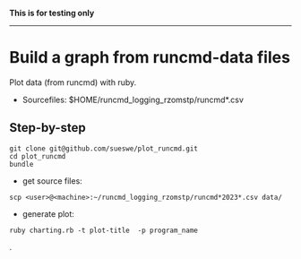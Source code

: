 
**This is for testing only**

---

# Build a graph from runcmd-data files

Plot data (from runcmd) with ruby.

* Sourcefiles: $HOME/runcmd_logging_rzomstp/runcmd*.csv


## Step-by-step

~~~
git clone git@github.com/sueswe/plot_runcmd.git
cd plot_runcmd
bundle
~~~

* get source files:

~~~
scp <user>@<machine>:~/runcmd_logging_rzomstp/runcmd*2023*.csv data/
~~~

* generate plot:

~~~
ruby charting.rb -t plot-title  -p program_name
~~~

.
